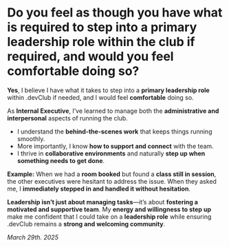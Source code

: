 # **Do you feel as though you have what is required to step into a primary leadership role within the club if required, and would you feel comfortable doing so?**

**Yes**, I believe I have what it takes to step into a **primary leadership role** within .devClub if needed, and I would feel **comfortable** doing so.  

As **Internal Executive**, I’ve learned to manage both the **administrative and interpersonal** aspects of running the club.  
 * I understand the **behind-the-scenes work** that keeps things running smoothly.  
 * More importantly, I know **how to support and connect** with the team.  
 * I thrive in **collaborative environments** and naturally **step up when something needs to get done**.  

**Example:** When we had a **room booked** but found a **class still in session**, the other executives were hesitant to address the issue. When they asked me, I **immediately stepped in and handled it without hesitation**.  

**Leadership isn’t just about managing tasks**—it’s about **fostering a motivated and supportive team**. My **energy and willingness to step up** make me confident that I could take on a **leadership role** while ensuring .devClub remains a **strong and welcoming community**.  

*March 29th. 2025*
